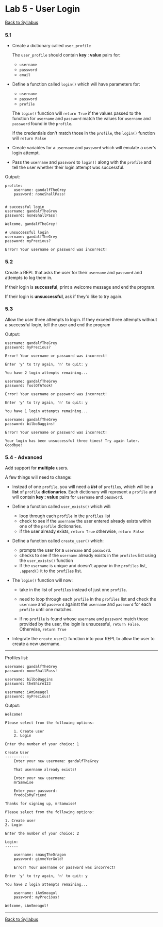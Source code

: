 # <a id="top"></a>Lab 5 - User Login

[Back to Syllabus](https://github.com/PdxCodeGuild/Programming102#top)

### **5.1**

- Create a dictionary called `user_profile`

    The `user_profile` should contain **key : value** pairs for:

    - `username`
    - `password`
    - `email`

- Define a function called `login()` which will have parameters for:
  -  `username`
  -  `password`
  -  `profile`

    The `login()` function will `return True` if the values passed to the function for `username` and `password` match the values for `username` and `password` found in the `profile`. 
    
    If the credentials don't match those in the `profile`, the `login()` function will `return False`

- Create variables for a `username` and `password` which will emulate a user's login attempt. 

- Pass the `username` and `password` to `login()` along with the `profile` and tell the user whether their login attempt was successful.

Output:
    
    profile:
        username: gandalfTheGrey
        password: noneShallPass!


    # successful login
    username: gandalfTheGrey
    password: noneShallPass!

    Welcome, gandalfTheGrey!

    # unsuccessful login
    username: gandalfTheGrey
    password: myPrecious?

    Error! Your username or password was incorrect!

### **5.2**

Create a REPL that asks the user for their `username` and `password` and attempts to log them in. 

If their login is **successful**, print a welcome message and end the program.

If their login is **unsuccessful**, ask if they'd like to try again.

### **5.3**

Allow the user three attempts to login. If they exceed three attempts without a successful login, tell the user and end the program

Output:

    username: gandalfTheGrey
    password: myPrecious?

    Error! Your username or password was incorrect!

    Enter 'y' to try again, 'n' to quit: y

    You have 2 login attempts remaining...

    username: gandalfTheGrey
    password: foolOfATook!

    Error! Your username or password was incorrect!

    Enter 'y' to try again, 'n' to quit: y

    You have 1 login attempts remaining...

    username: gandalfTheGrey
    password: bilboBaggins!

    Error! Your username or password was incorrect!

    Your login has been unsuccessful three times! Try again later. Goodbye!


### **5.4 - Advanced**

Add support for **multiple** users.

A few things will need to change:

- Instead of one `profile`, you will need a ***list*** of `profiles`, which will be a **list** of `profile` **dictionaries**. Each dictionary will represent a `profile` and will contain **key : value** pairs for `username` and `password`.
  
- Define a function called `user_exists()` which will:
  - loop through each `profile` in the `profiles` list
  - check to see if the `username` the user entered already exists within one of the `profile` dictionaries.
  - if the user already exists, `return True` otherwise, `return False`

- Define a function called `create_user()` which:
  -  prompts the user for a `username` and `password`. 
  -  checks to see if the `username` already exists in the `profiles` list using the  `user_exists()` function
  -  If the `username` is unique and doesn't appear in the `profiles` list, `.append()` it to the `profiles` list. 

- The `login()` function will now:
  -  take in the list of `profiles` instead of just one `profile`.
  
  - need to loop through each `profile` in the `profiles` list and check the `username` and `password` against the `username` and `password` for each `profile` until one matches.
  
  - If no `profile` is found whose `username` and `password` match those provided by the user, the login is unsucessful, `return False`. Otherwise, `return True`

- Integrate the `create_user()` function into your REPL to allow the user to create a new username. 

---

Profiles list:
    
    username: gandalfTheGrey
    password: noneShallPass!

    username: bilboBaggins
    password: theShire123

    username: iAmSmeagol
    password: myPrecious!

    
Output:

    Welcome! 
    
    Please select from the following options:

        1. Create user
        2. Login

    Enter the number of your choice: 1

    Create User
    -----------
        Enter your new username: gandalfTheGrey

        That username already exists!

        Enter your new username:
        mrSamwise

        Enter your password: 
        frodoIsMyFriend

    Thanks for signing up, mrSamwise!

    Please select from the following options:

    1. Create user
    2. Login

    Enter the number of your choice: 2

    Login:
    ------

        username: smaugTheDragon
        password: gimmeYerGold!

        Error! Your username or password was incorrect!

    Enter 'y' to try again, 'n' to quit: y

    You have 2 login attempts remaining...

        username: iAmSmeagol
        password: myPrecious!

    Welcome, iAmSmeagol!

---

[Back to Syllabus](https://github.com/PdxCodeGuild/Programming102#top)